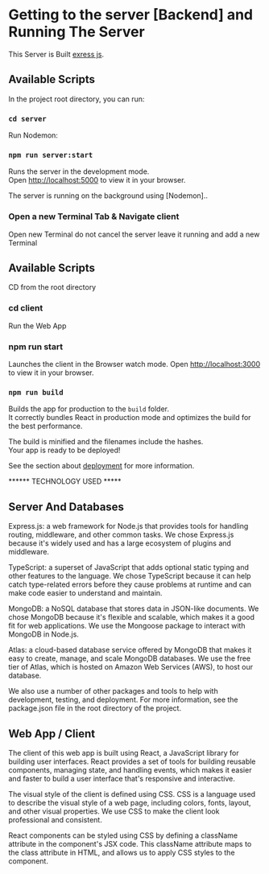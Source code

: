 # Getting to the server [Backend] and Running The Server

This Server is Built [exress js](https://github.com/expressjs).

## Available Scripts

In the project root directory, you can run:
### `cd server`
Run Nodemon:
### `npm run server:start`

Runs the server in the development mode.\
Open [http://localhost:5000](http://localhost:5000) to view it in your browser.

The server is running on the background using [Nodemon]..



### Open a new Terminal Tab & Navigate client
Open new Terminal do not cancel the server leave it running and add a new Terminal 
 ## Available Scripts

CD from the root directory
### cd client  

Run the Web App
 ### npm run start  

Launches the client  in the Browser watch mode.
Open [http://localhost:3000](http://localhost:3000) to view it in your browser.

### `npm run build`

Builds the app for production to the `build` folder.\
It correctly bundles React in production mode and optimizes the build for the best performance.

The build is minified and the filenames include the hashes.\
Your app is ready to be deployed!

See the section about [deployment](https://facebook.github.io/create-react-app/docs/deployment) for more information.


****** TECHNOLOGY USED *****

## Server And Databases
Express.js: a web framework for Node.js that provides tools for handling routing, middleware, and other common tasks. We chose Express.js because it's widely used and has a large ecosystem of plugins and middleware.

TypeScript: a superset of JavaScript that adds optional static typing and other features to the language. We chose TypeScript because it can help catch type-related errors before they cause problems at runtime and can make code easier to understand and maintain.

MongoDB: a NoSQL database that stores data in JSON-like documents. We chose MongoDB because it's flexible and scalable, which makes it a good fit for web applications. We use the Mongoose package to interact with MongoDB in Node.js.

Atlas: a cloud-based database service offered by MongoDB that makes it easy to create, manage, and scale MongoDB databases. We use the free tier of Atlas, which is hosted on Amazon Web Services (AWS), to host our database.

We also use a number of other packages and tools to help with development, testing, and deployment. For more information, see the package.json file in the root directory of the project.


## Web App / Client

The client of this web app is built using React, a JavaScript library for building user interfaces. React provides a set of tools for building reusable components, managing state, and handling events, which makes it easier and faster to build a user interface that's responsive and interactive.

The visual style of the client is defined using CSS. CSS is a language used to describe the visual style of a web page, including colors, fonts, layout, and other visual properties. We use CSS to make the client look professional and consistent.

React components can be styled using CSS by defining a className attribute in the component's JSX code. This className attribute maps to the class attribute in HTML, and allows us to apply CSS styles to the component.

